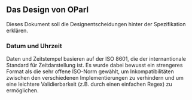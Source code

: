 ## Das Design von OParl

Dieses Dokument soll die Designentscheidungen hinter der Spezifikation erklären.

### Datum und Uhrzeit

Daten und Zeitstempel basieren auf der ISO 8601, die der internantionale
Standard für Zeitdarstellung ist. Es wurde dabei bewusst ein strengeres Format
als die sehr offene ISO-Norm gewählt, um Inkompatibilitäten zwischen den
verschiedenen Implementierungen zu verhindern und um eine leichtere
Validierbarkeit (z.B. durch einen einfachen Regex) zu ermöglichen.
